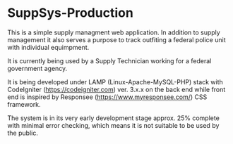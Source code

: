 # SuppSys-Production

This is a simple supply managment web application. In addition to supply management it also serves a purpose to track outfiting a federal police unit with individual equimpment.

It is currently being used by a Supply Technician working for a federal government agency.

It is being developed under LAMP (Linux-Apache-MySQL-PHP) stack with CodeIgniter (https://codeigniter.com) ver. 3.x.x on the back end while front end is inspired by Responsee (https://www.myresponsee.com/) CSS framework.

The system is in its very early development stage approx. 25% complete with minimal error checking, which means it is not suitable to be used by the public.

